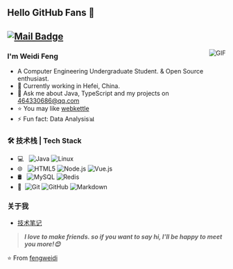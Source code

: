 ## Hello GitHub Fans 👋
[![Mail Badge](https://img.shields.io/badge/-18640158952@163.com-c14438?style=flat&logo=Gmail&logoColor=white&link=mailto:18640158952@163.com)](mailto:18640158952@163.com)
---
<img align="right" alt="GIF" src="https://raw.githubusercontent.com/JoeyBling/JoeyBling/master/pic/pusheencode.gif" />

### I'm Weidi Feng

- A Computer Engineering Undergraduate Student. & Open Source enthusiast.
- 🌱 Currently working in Hefei, China.
- 💬 Ask me about Java, TypeScript and my projects on [464330686@qq.com](mailto:464330686@qq.com)
- ⭐ You may like [webkettle](https://github.com/JoeyBling/webkettle)
- ⚡ Fun fact: Data Analysis📊

### 🛠 技术栈 | Tech Stack

- 💻 &#160; ![Java](https://img.shields.io/badge/-Java-333333?style=flat&logo=Java&logoColor=007396)
![Linux](https://img.shields.io/badge/-Linux-333333?style=flat&logo=Linux&logoColor=FCC624)
- 🌐 &#160; ![HTML5](https://img.shields.io/badge/-HTML5-333333?style=flat&logo=HTML5)
![Node.js](https://img.shields.io/badge/-Node.js-333333?style=flat&logo=node.js)
![Vue.js](https://img.shields.io/badge/-VueJS-333333?style=flat&logo=Vue.js)
- 🛢 &#160; ![MySQL](https://img.shields.io/badge/-MySQL-333333?style=flat&logo=mysql)
![Redis](https://img.shields.io/badge/-MongoDB-333333?style=flat&logo=redis)
- 🔧 &#160;![Git](https://img.shields.io/badge/-Git-333333?style=flat&logo=git)
![GitHub](https://img.shields.io/badge/-GitHub-333333?style=flat&logo=github)
![Markdown](https://img.shields.io/badge/-Markdown-333333?style=flat&logo=markdown)


### 关于我
- [技术笔记](https://zhousiwei.gitee.io/ibooks/)

> ***I love to make friends. so if you want to say hi, I'll be happy to meet you more!😊***

⭐️ From [fengweidi](https://github.com/fengweidi)
